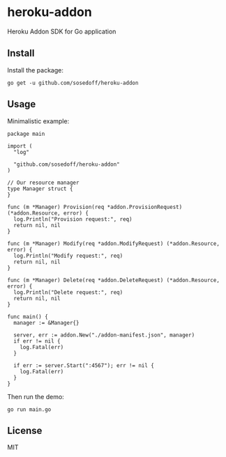 # heroku-addon

Heroku Addon SDK for Go application

## Install

Install the package:

```
go get -u github.com/sosedoff/heroku-addon
```

## Usage

Minimalistic example:

```golang
package main

import (
  "log"

  "github.com/sosedoff/heroku-addon"
)

// Our resource manager
type Manager struct {
}

func (m *Manager) Provision(req *addon.ProvisionRequest) (*addon.Resource, error) {
  log.Println("Provision request:", req)
  return nil, nil
}

func (m *Manager) Modify(req *addon.ModifyRequest) (*addon.Resource, error) {
  log.Println("Modify request:", req)
  return nil, nil
}

func (m *Manager) Delete(req *addon.DeleteRequest) (*addon.Resource, error) {
  log.Println("Delete request:", req)
  return nil, nil
}

func main() {
  manager := &Manager{}

  server, err := addon.New("./addon-manifest.json", manager)
  if err != nil {
    log.Fatal(err)
  }

  if err := server.Start(":4567"); err != nil {
    log.Fatal(err)
  }
}
```

Then run the demo:

```
go run main.go
```

## License

MIT